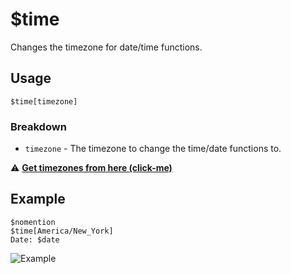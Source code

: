 # $time
Changes the timezone for date/time functions.

## Usage
```
$time[timezone]
```

### Breakdown
- `timezone` - The timezone to change the time/date functions to.

⚠️ **[Get timezones from here (click-me)](https://en.wikipedia.org/wiki/List_of_tz_database_time_zones)**


## Example
```
$nomention
$time[America/New_York]
Date: $date
```

![Example](https://user-images.githubusercontent.com/69215413/122826867-a5f0d400-d2b1-11eb-961b-e4d9fa3cb273.png)

